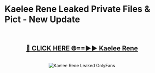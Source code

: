 # Kaelee Rene Leaked Private Files & Pict - New Update
<br>
<div align="center">
<h2><a href="https://mediafilles.blogspot.com/?title=Kaelee_Rene" rel="nofollow">🔴 CLICK HERE 🌐==►► Kaelee Rene</a></h2>
<br>
<a href="https://mediafilles.blogspot.com/?title=Kaelee_Rene" rel="nofollow" data-target="animated-image.originalLink"><img src="https://i.ibb.co.com/WyWwxjT/player-gif2.gif" alt="Kaelee Rene Leaked OnlyFans" style="max-width: 100%; display: inline-block;" data-target="animated-image.originalImage"></a>
</div>
<br>